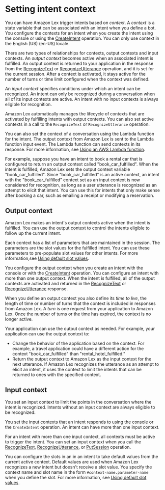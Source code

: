 # Setting intent context<a name="context-mgmt-active-context"></a>

You can have Amazon Lex trigger intents based on *context*\. A *context* is a state variable that can be associated with an intent when you define a bot\. You configure the contexts for an intent when you create the intent using the console or using the [CreateIntent](API_CreateIntent.md) operation\. You can only use context in the English \(US\) \(en\-US\) locale\.

There are two types of relationships for contexts, output contexts and input contexts\. An *output context* becomes active when an associated intent is fulfilled\. An output context is returned to your application in the response from the [RecognizeText](API_runtime_RecognizeText.md) or [RecognizeUtterance](API_runtime_RecognizeUtterance.md) operation, and it is set for the current session\. After a context is activated, it stays active for the number of turns or time limit configured when the context was defined\. 

An *input context* specifies conditions under which an intent can be recognized\. An intent can only be recognized during a conversation when all of its input contexts are active\. An intent with no input contexts is always eligible for recognition\. 

Amazon Lex automatically manages the lifecycle of contexts that are activated by fulfilling intents with output contexts\. You can also set active contexts in a call to the `RecognizeText` or `RecognizeUtterance` operation\.

You can also set the context of a conversation using the Lambda function for the intent\. The output context from Amazon Lex is sent to the Lambda function input event\. The Lambda function can send contexts in its response\. For more information, see [Using an AWS Lambda function](lambda.md)\.

For example, suppose you have an intent to book a rental car that is configured to return an output context called "book\_car\_fulfilled"\. When the intent is fulfilled, Amazon Lex sets the output context variable "book\_car\_fulfilled"\. Since "book\_car\_fulfilled" is an active context, an intent with the "book\_car\_fulfilled" context set as an input context is now considered for recognition, as long as a user utterance is recognized as an attempt to elicit that intent\. You can use this for intents that only make sense after booking a car, such as emailing a receipt or modifying a reservation\.

## Output context<a name="context-output"></a>

Amazon Lex makes an intent's output contexts active when the intent is fulfilled\. You can use the output context to control the intents eligible to follow up the current intent\.

Each context has a list of parameters that are maintained in the session\. The parameters are the slot values for the fulfilled intent\. You can use these parameters to pre\-populate slot values for other intents\. For more information,see [Using default slot values](context-mgmt-default.md)\.

You configure the output context when you create an intent with the console or with the [CreateIntent](API_CreateIntent.md) operation\. You can configure an intent with more than one output context\. When the intent is fulfilled, all of the output contexts are activated and returned in the [RecognizeText](API_runtime_RecognizeText.md) or [RecognizeUtterance](API_runtime_RecognizeUtterance.md) response\.

When you define an output context you also define its *time to live*, the length of time or number of turns that the context is included in responses from Amazon Lex\. A *turn* is one request from your application to Amazon Lex\. Once the number of turns or the time has expired, the context is no longer active\. 

Your application can use the output context as needed\. For example, your application can use the output context to:
+ Change the behavior of the application based on the context\. For example, a travel application could have a different action for the context "book\_car\_fulfilled" than "rental\_hotel\_fulfilled\."
+ Return the output context to Amazon Lex as the input context for the next utterance\. If Amazon Lex recognizes the utterance as an attempt to elicit an intent, it uses the context to limit the intents that can be returned to ones with the specified context\.

## Input context<a name="context-input"></a>

You set an input context to limit the points in the conversation where the intent is recognized\. Intents without an input context are always eligible to be recognized\.

You set the input contexts that an intent responds to using the console or the `CreateIntent` operation\. An intent can have more than one input context\.

For an intent with more than one input context, all contexts must be active to trigger the intent\. You can set an input context when you call the [RecognizeText](API_runtime_RecognizeText.md), [RecognizeUtterance](API_runtime_RecognizeUtterance.md), or [PutSession](API_runtime_PutSession.md) operation\. 

You can configure the slots in an in an intent to take default values from the current active context\. Default values are used when Amazon Lex recognizes a new intent but doesn't receive a slot value\. You specify the context name and slot name in the form `#context-name.parameter-name` when you define the slot\. For more information, see [Using default slot values](context-mgmt-default.md)\.